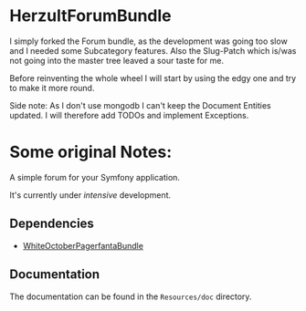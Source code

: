 HerzultForumBundle
==================

I simply forked the Forum bundle, as the development was going too slow and I needed some Subcategory features.
Also the Slug-Patch which is/was not going into the master tree leaved a sour taste for me.

Before reinventing the whole wheel I will start by using the edgy one and try to make it more round.

Side note: As I don't use mongodb I can't keep the Document Entities updated.
I will therefore add TODOs and implement Exceptions.


Some original Notes:
====================

A simple forum for your Symfony application.

It's currently under *intensive* development.

## Dependencies

- [WhiteOctoberPagerfantaBundle][pagerfanta-bundle]

## Documentation

The documentation can be found in the `Resources/doc` directory.

[pagerfanta-bundle]: http://github.com/whiteoctober/WhiteOctoberPagerfantaBundle
